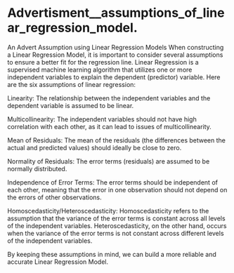 # Advertisment__assumptions_of_linear_regression_model.
An Advert Assumption using Linear Regression Models
When constructing a Linear Regression Model, it is important to consider several assumptions to ensure a better fit for the regression line. Linear Regression is a supervised machine learning algorithm that utilizes one or more independent variables to explain the dependent (predictor) variable. Here are the six assumptions of linear regression:

Linearity: The relationship between the independent variables and the dependent variable is assumed to be linear.

Multicollinearity: The independent variables should not have high correlation with each other, as it can lead to issues of multicollinearity.

Mean of Residuals: The mean of the residuals (the differences between the actual and predicted values) should ideally be close to zero.

Normality of Residuals: The error terms (residuals) are assumed to be normally distributed.

Independence of Error Terms: The error terms should be independent of each other, meaning that the error in one observation should not depend on the errors of other observations.

Homoscedasticity/Heteroscedasticity: Homoscedasticity refers to the assumption that the variance of the error terms is constant across all levels of the independent variables. Heteroscedasticity, on the other hand, occurs when the variance of the error terms is not constant across different levels of the independent variables.

By keeping these assumptions in mind, we can build a more reliable and accurate Linear Regression Model.

